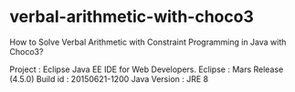 # verbal-arithmetic-with-choco3
How to Solve Verbal Arithmetic with Constraint Programming in Java with Choco3?

Project       : Eclipse Java EE IDE for Web Developers.
Eclipse       : Mars Release (4.5.0)
Build id      : 20150621-1200
Java Version  : JRE 8

